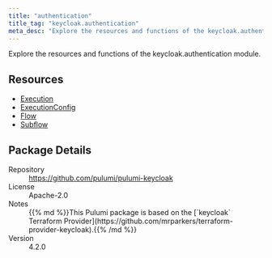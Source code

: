 ```yaml
---
title: "authentication"
title_tag: "keycloak.authentication"
meta_desc: "Explore the resources and functions of the keycloak.authentication module."
---
```


<!-- WARNING: this file was generated by Pulumi Docs Generator. -->
<!-- Do not edit by hand unless you're certain you know what you are doing! -->

Explore the resources and functions of the keycloak.authentication module.

<h2 id="resources">Resources</h2>
<ul class="api">
    <li><a href="execution" title="Execution"><span class="symbol resource"></span>Execution</a></li>
    <li><a href="executionconfig" title="ExecutionConfig"><span class="symbol resource"></span>ExecutionConfig</a></li>
    <li><a href="flow" title="Flow"><span class="symbol resource"></span>Flow</a></li>
    <li><a href="subflow" title="Subflow"><span class="symbol resource"></span>Subflow</a></li>
</ul>

<h2 id="package-details">Package Details</h2>
<dl class="package-details">
	<dt>Repository</dt>
	<dd><a href="https://github.com/pulumi/pulumi-keycloak">https://github.com/pulumi/pulumi-keycloak</a></dd>
	<dt>License</dt>
	<dd>Apache-2.0</dd>
	<dt>Notes</dt>
	<dd>{{% md %}}This Pulumi package is based on the [`keycloak` Terraform Provider](https://github.com/mrparkers/terraform-provider-keycloak).{{% /md %}}</dd>
	<dt>Version</dt>
	<dd>4.2.0</dd>
</dl>

